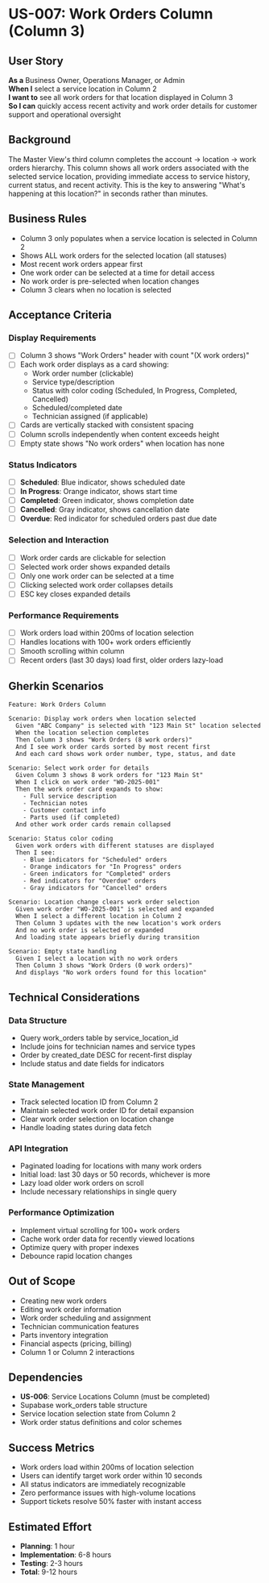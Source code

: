 # US-007: Work Orders Column (Column 3)

## User Story

**As a** Business Owner, Operations Manager, or Admin  
**When I** select a service location in Column 2  
**I want to** see all work orders for that location displayed in Column 3  
**So I can** quickly access recent activity and work order details for customer support and operational oversight

## Background

The Master View's third column completes the account → location → work orders hierarchy. This column shows all work orders associated with the selected service location, providing immediate access to service history, current status, and recent activity. This is the key to answering "What's happening at this location?" in seconds rather than minutes.

## Business Rules

- Column 3 only populates when a service location is selected in Column 2
- Shows ALL work orders for the selected location (all statuses)
- Most recent work orders appear first
- One work order can be selected at a time for detail access
- No work order is pre-selected when location changes
- Column 3 clears when no location is selected

## Acceptance Criteria

### Display Requirements

- [ ] Column 3 shows "Work Orders" header with count "(X work orders)"
- [ ] Each work order displays as a card showing:
  - Work order number (clickable)
  - Service type/description
  - Status with color coding (Scheduled, In Progress, Completed, Cancelled)
  - Scheduled/completed date
  - Technician assigned (if applicable)
- [ ] Cards are vertically stacked with consistent spacing
- [ ] Column scrolls independently when content exceeds height
- [ ] Empty state shows "No work orders" when location has none

### Status Indicators

- [ ] **Scheduled**: Blue indicator, shows scheduled date
- [ ] **In Progress**: Orange indicator, shows start time
- [ ] **Completed**: Green indicator, shows completion date
- [ ] **Cancelled**: Gray indicator, shows cancellation date
- [ ] **Overdue**: Red indicator for scheduled orders past due date

### Selection and Interaction

- [ ] Work order cards are clickable for selection
- [ ] Selected work order shows expanded details
- [ ] Only one work order can be selected at a time
- [ ] Clicking selected work order collapses details
- [ ] ESC key closes expanded details

### Performance Requirements

- [ ] Work orders load within 200ms of location selection
- [ ] Handles locations with 100+ work orders efficiently
- [ ] Smooth scrolling within column
- [ ] Recent orders (last 30 days) load first, older orders lazy-load

## Gherkin Scenarios

```gherkin
Feature: Work Orders Column

Scenario: Display work orders when location selected
  Given "ABC Company" is selected with "123 Main St" location selected
  When the location selection completes
  Then Column 3 shows "Work Orders (8 work orders)"
  And I see work order cards sorted by most recent first
  And each card shows work order number, type, status, and date

Scenario: Select work order for details
  Given Column 3 shows 8 work orders for "123 Main St"
  When I click on work order "WO-2025-001"
  Then the work order card expands to show:
    - Full service description
    - Technician notes
    - Customer contact info
    - Parts used (if completed)
  And other work order cards remain collapsed

Scenario: Status color coding
  Given work orders with different statuses are displayed
  Then I see:
    - Blue indicators for "Scheduled" orders
    - Orange indicators for "In Progress" orders
    - Green indicators for "Completed" orders
    - Red indicators for "Overdue" orders
    - Gray indicators for "Cancelled" orders

Scenario: Location change clears work order selection
  Given work order "WO-2025-001" is selected and expanded
  When I select a different location in Column 2
  Then Column 3 updates with the new location's work orders
  And no work order is selected or expanded
  And loading state appears briefly during transition

Scenario: Empty state handling
  Given I select a location with no work orders
  Then Column 3 shows "Work Orders (0 work orders)"
  And displays "No work orders found for this location"
```

## Technical Considerations

### Data Structure

- Query work_orders table by service_location_id
- Include joins for technician names and service types
- Order by created_date DESC for recent-first display
- Include status and date fields for indicators

### State Management

- Track selected location ID from Column 2
- Maintain selected work order ID for detail expansion
- Clear work order selection on location change
- Handle loading states during data fetch

### API Integration

- Paginated loading for locations with many work orders
- Initial load: last 30 days or 50 records, whichever is more
- Lazy load older work orders on scroll
- Include necessary relationships in single query

### Performance Optimization

- Implement virtual scrolling for 100+ work orders
- Cache work order data for recently viewed locations
- Optimize query with proper indexes
- Debounce rapid location changes

## Out of Scope

- Creating new work orders
- Editing work order information
- Work order scheduling and assignment
- Technician communication features
- Parts inventory integration
- Financial aspects (pricing, billing)
- Column 1 or Column 2 interactions

## Dependencies

- **US-006**: Service Locations Column (must be completed)
- Supabase work_orders table structure
- Service location selection state from Column 2
- Work order status definitions and color schemes

## Success Metrics

- Work orders load within 200ms of location selection
- Users can identify target work order within 10 seconds
- All status indicators are immediately recognizable
- Zero performance issues with high-volume locations
- Support tickets resolve 50% faster with instant access

## Estimated Effort

- **Planning**: 1 hour
- **Implementation**: 6-8 hours
- **Testing**: 2-3 hours
- **Total**: 9-12 hours
